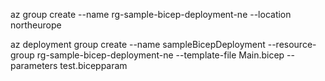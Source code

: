 
az group create --name rg-sample-bicep-deployment-ne --location northeurope

az deployment group create --name sampleBicepDeployment --resource-group rg-sample-bicep-deployment-ne --template-file Main.bicep --parameters test.bicepparam
